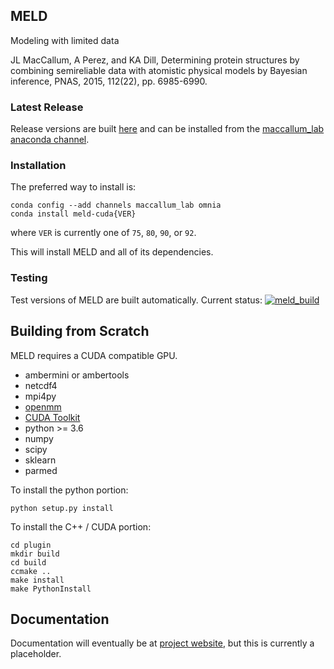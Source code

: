 ## MELD

Modeling with limited data

JL MacCallum, A Perez, and KA Dill, Determining protein structures by combining semireliable data
with atomistic physical models by Bayesian inference, PNAS, 2015, 112(22), pp. 6985-6990.

### Latest Release

Release versions are built [here](https://github.com/maccallumlab/meld-pkg) and can be installed from the
[maccallum_lab anaconda channel](https://anaconda.org/maccallum_lab).

### Installation

The preferred way to install is:
```
conda config --add channels maccallum_lab omnia
conda install meld-cuda{VER}
```
where `VER` is currently one of `75`, `80`, `90`, or `92`.

This will install MELD and all of its dependencies.

### Testing

Test versions of MELD are built automatically. Current status:
[![meld_build](https://github.com/maccallumlab/meld/actions/workflows/CI.yml/badge.svg)](https://github.com/maccallumlab/meld/actions)

## Building from Scratch

MELD requires a CUDA compatible GPU.

* ambermini or ambertools
* netcdf4
* mpi4py
* [openmm](https://github.com/pandegroup/openmm)
* [CUDA Toolkit](https://developer.nvidia.com/cuda-toolkit)
* python >= 3.6
* numpy
* scipy
* sklearn
* parmed

To install the python portion:
```
python setup.py install
```

To install the C++ / CUDA portion:
```
cd plugin
mkdir build
cd build
ccmake ..
make install
make PythonInstall
```

## Documentation

Documentation will eventually be at [project website](http://meldmd.org), but this is currently a placeholder.

